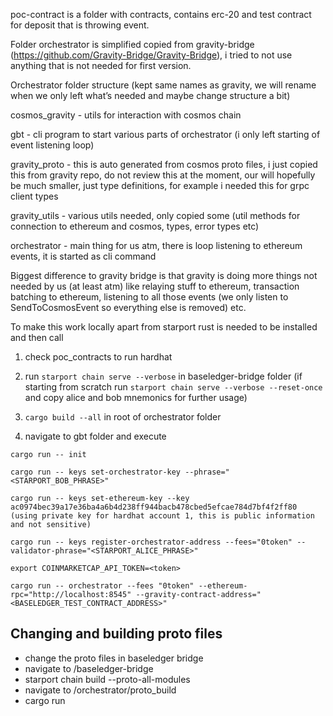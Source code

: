 poc-contract is a folder with contracts, contains erc-20 and test contract for deposit that is throwing event.

Folder orchestrator is simplified copied from gravity-bridge (https://github.com/Gravity-Bridge/Gravity-Bridge), i tried to not use anything that is not needed for first version.

Orchestrator folder structure (kept same names as gravity, we will rename when we only left what’s needed and maybe change structure a bit)

cosmos_gravity - utils for interaction with cosmos chain

gbt - cli program to start various parts of orchestrator (i only left starting of event listening loop)

gravity_proto - this is auto generated from cosmos proto files, i just copied this from gravity repo, do not review this at the moment, our will hopefully be much smaller, just type definitions, for example i needed this for grpc client types

gravity_utils - various utils needed, only copied some (util methods for connection to ethereum and cosmos, types, error types etc)

orchestrator - main thing for us atm, there is loop listening to ethereum events, it is started as cli command

Biggest difference to gravity bridge is that gravity is doing more things not needed by us (at least atm) like relaying stuff to ethereum, transaction batching to ethereum, listening to all those events (we only listen to SendToCosmosEvent so everything else is removed) etc.

To make this work locally apart from starport rust is needed to be installed and then call

1. check poc_contracts to run hardhat

2. run `starport chain serve --verbose` in baseledger-bridge folder (if starting from scratch run `starport chain serve --verbose --reset-once` and copy alice and bob mnemonics for further usage)

3. `cargo build --all` in root of orchestrator folder

4. navigate to gbt folder and execute

```shell
cargo run -- init 

cargo run -- keys set-orchestrator-key --phrase="<STARPORT_BOB_PHRASE>"

cargo run -- keys set-ethereum-key --key ac0974bec39a17e36ba4a6b4d238ff944bacb478cbed5efcae784d7bf4f2ff80 (using private key for hardhat account 1, this is public information and not sensitive)

cargo run -- keys register-orchestrator-address --fees="0token" --validator-phrase="<STARPORT_ALICE_PHRASE>"

export COINMARKETCAP_API_TOKEN=<token>

cargo run -- orchestrator --fees "0token" --ethereum-rpc="http://localhost:8545" --gravity-contract-address="<BASELEDGER_TEST_CONTRACT_ADDRESS>"
```

## Changing and building proto files

- change the proto files in baseledger bridge
- navigate to <root>/baseledger-bridge
- starport chain build --proto-all-modules
- navigate to <root>/orchestrator/proto_build
- cargo run